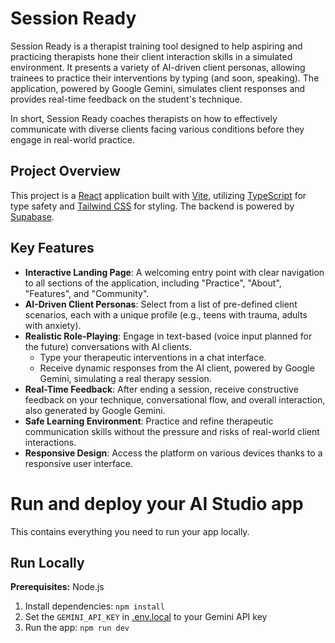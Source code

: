 # Session Ready

Session Ready is a therapist training tool designed to help aspiring and practicing therapists hone their client interaction skills in a simulated environment. It presents a variety of AI-driven client personas, allowing trainees to practice their interventions by typing (and soon, speaking). The application, powered by Google Gemini, simulates client responses and provides real-time feedback on the student's technique.

In short, Session Ready coaches therapists on how to effectively communicate with diverse clients facing various conditions before they engage in real-world practice.

## Project Overview

This project is a [React](https://react.dev/) application built with [Vite](https://vitejs.dev/), utilizing [TypeScript](https://www.typescriptlang.org/) for type safety and [Tailwind CSS](https://tailwindcss.com/) for styling. The backend is powered by [Supabase](https://supabase.com/).

## Key Features

*   **Interactive Landing Page**: A welcoming entry point with clear navigation to all sections of the application, including "Practice", "About", "Features", and "Community".
*   **AI-Driven Client Personas**: Select from a list of pre-defined client scenarios, each with a unique profile (e.g., teens with trauma, adults with anxiety).
*   **Realistic Role-Playing**: Engage in text-based (voice input planned for the future) conversations with AI clients.
    *   Type your therapeutic interventions in a chat interface.
    *   Receive dynamic responses from the AI client, powered by Google Gemini, simulating a real therapy session.
*   **Real-Time Feedback**: After ending a session, receive constructive feedback on your technique, conversational flow, and overall interaction, also generated by Google Gemini.
*   **Safe Learning Environment**: Practice and refine therapeutic communication skills without the pressure and risks of real-world client interactions.
*   **Responsive Design**: Access the platform on various devices thanks to a responsive user interface.


# Run and deploy your AI Studio app



This contains everything you need to run your app locally.

## Run Locally

**Prerequisites:**  Node.js


1. Install dependencies:
   `npm install`
2. Set the `GEMINI_API_KEY` in [.env.local](.env.local) to your Gemini API key
3. Run the app:
   `npm run dev`
